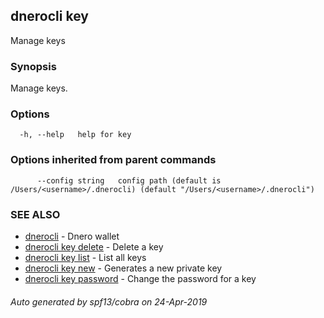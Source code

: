 ## dnerocli key

Manage keys

### Synopsis

Manage keys.

### Options

```
  -h, --help   help for key
```

### Options inherited from parent commands

```
      --config string   config path (default is /Users/<username>/.dnerocli) (default "/Users/<username>/.dnerocli")
```

### SEE ALSO

* [dnerocli](dnerocli.md)	 - Dnero wallet
* [dnerocli key delete](dnerocli_key_delete.md)	 - Delete a key
* [dnerocli key list](dnerocli_key_list.md)	 - List all keys
* [dnerocli key new](dnerocli_key_new.md)	 - Generates a new private key
* [dnerocli key password](dnerocli_key_password.md)	 - Change the password for a key

###### Auto generated by spf13/cobra on 24-Apr-2019
